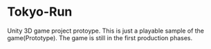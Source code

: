 # Tokyo-Run
Unity 3D game project protoype.
This is just a playable sample of the game(Prototype).
The game is still in the first production phases.
